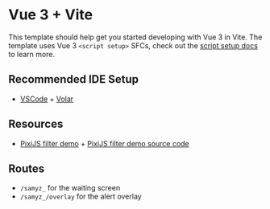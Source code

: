 # Vue 3 + Vite

This template should help get you started developing with Vue 3 in Vite. The template uses Vue 3 `<script setup>` SFCs, check out the [script setup docs](https://v3.vuejs.org/api/sfc-script-setup.html#sfc-script-setup) to learn more.

## Recommended IDE Setup

- [VSCode](https://code.visualstudio.com/) + [Volar](https://marketplace.visualstudio.com/items?itemName=johnsoncodehk.volar)

## Resources

- [PixiJS filter demo](https://filters.pixijs.download/main/demo/index.html) + [PixiJS filter demo source code](https://github.com/pixijs/filters/tree/main/tools/demo)

## Routes

- `/samyz_` for the waiting screen
- `/samyz_/overlay` for the alert overlay

